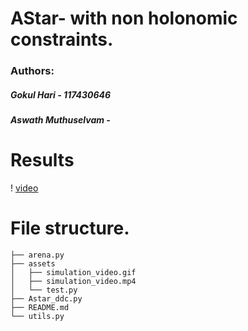 # AStar- with non holonomic constraints.

### Authors: 
##### Gokul Hari - 117430646
##### Aswath Muthuselvam - 
# Results
! [video](./assets/simulation_video.gif)


# File structure.
```
├── arena.py
├── assets
│   ├── simulation_video.gif
│   ├── simulation_video.mp4
│   └── test.py
├── Astar_ddc.py
├── README.md
└── utils.py
```

